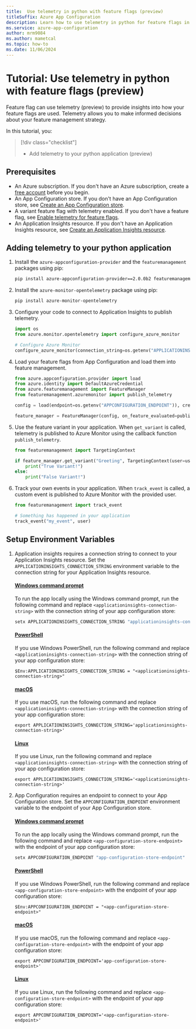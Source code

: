 ```yaml
---
title:  Use telemetry in python with feature flags (preview)
titleSuffix: Azure App Configuration
description: Learn how to use telemetry in python for feature flags in Azure App Configuration.
ms.service: azure-app-configuration
author: mrm9084
ms.author: mametcal
ms.topic: how-to
ms.date: 11/06/2024
---
```


# Tutorial: Use telemetry in python with feature flags (preview)

Feature flag can use telemetry (preview) to provide insights into how your feature flags are used. Telemetry allows you to make informed decisions about your feature management strategy.

In this tutorial, you:

> [!div class="checklist"]
> - Add telemetry to your python application (preview)

## Prerequisites

- An Azure subscription. If you don't have an Azure subscription, create a [free account](https://azure.microsoft.com/free/) before you begin.
- An App Configuration store. If you don't have an App Configuration store, see [Create an App Configuration store](./quickstart-azure-app-configuration-create.md).
- A variant feature flag with telemetry enabled. If you don't have a feature flag, see [Enable telemetry for feature flags](./howto-telemetry.md).
- An Application Insights resource. If you don't have an Application Insights resource, see [Create an Application Insights resource](/azure/azure-monitor/app/create-workspace-resource).

## Adding telemetry to your python application

1. Install the `azure-appconfiguration-provider` and the `featuremanagement` packages using pip:

    ```bash
    pip install azure-appconfiguration-provider==2.0.0b2 featuremanagement["AzureMonitor"]==2.0.0b2
    ```

1. Install the `azure-monitor-opentelemetry` package using pip:

    ```bash
    pip install azure-monitor-opentelemetry
    ```

1. Configure your code to connect to Application Insights to publish telemetry.

    ```python
    import os
    from azure.monitor.opentelemetry import configure_azure_monitor

    # Configure Azure Monitor
    configure_azure_monitor(connection_string=os.getenv("APPLICATIONINSIGHTS_CONNECTION_STRING"))
    ```
    
1. Load your feature flags from App Configuration and load them into feature management.

    ```python
    from azure.appconfiguration.provider import load
    from azure.identity import DefaultAzureCredential
    from azure.featuremanagement import FeatureManager
    from featuremanagement.azuremonitor import publish_telemetry

    config = load(endpoint=os.getenv("APPCONFIGURATION_ENDPOINT")), credential=DefaultAzureCredential(),feature_flag_refresh_enabled=True)

    feature_manager = FeatureManager(config, on_feature_evaluated=publish_telemetry)
    ```

1. Use the feature variant in your application. When `get_variant` is called, telemetry is published to Azure Monitor using the callback function `publish_telemetry`.

    ```python
    from featuremanagement import TargetingContext

    if feature_manager.get_variant("Greeting", TargetingContext(user=user, groups=groups)).configuration:
        print("True Variant!")
    else:
        print("False Variant!")
    ```

1. Track your own events in your application. When `track_event` is called, a custom event is published to Azure Monitor with the provided user.

    ```python
    from featuremanagement import track_event

    # Something has happened in your application
    track_event("my_event", user)
    ```

## Setup Environment Variables

1. Application insights requires a connection string to connect to your Application Insights resource. Set the `APPLICATIONINSIGHTS_CONNECTION_STRING` environment variable to the connection string for your Application Insights resource.

    #### [Windows command prompt](#tab/windowscommandprompt)

    To run the app locally using the Windows command prompt, run the following command and replace `<applicationinsights-connection-string>` with the connection string of your app configuration store:

    ```cmd
    setx APPLICATIONINSIGHTS_CONNECTION_STRING "applicationinsights-configuration-store"
    ```

    #### [PowerShell](#tab/powershell)

    If you use Windows PowerShell, run the following command and replace `<applicationinsights-connection-string>` with the connection string of your app configuration store:

    ```azurepowershell
    $Env:APPLICATIONINSIGHTS_CONNECTION_STRING = "<applicationinsights-connection-string>"
    ```

    #### [macOS](#tab/unix)

    If you use macOS, run the following command and replace `<applicationinsights-connection-string>` with the connection string of your app configuration store:

    ```console
    export APPLICATIONINSIGHTS_CONNECTION_STRING='applicationinsights-connection-string>'
    ```

    #### [Linux](#tab/linux)

    If you use Linux, run the following command and replace `<applicationinsights-connection-string>` with the connection string of your app configuration store:

    ```console
    export APPLICATIONINSIGHTS_CONNECTION_STRING='<applicationinsights-connection-string>'
    ```

1. App Configuration requires an endpoint to connect to your App Configuration store. Set the `APPCONFIGURATION_ENDPOINT` environment variable to the endpoint of your App Configuration store.

    #### [Windows command prompt](#tab/windowscommandprompt)

    To run the app locally using the Windows command prompt, run the following command and replace `<app-configuration-store-endpoint>` with the endpoint of your app configuration store:

    ```cmd
    setx APPCONFIGURATION_ENDPOINT "app-configuration-store-endpoint"
    ```

    #### [PowerShell](#tab/powershell)

    If you use Windows PowerShell, run the following command and replace `<app-configuration-store-endpoint>` with the endpoint of your app configuration store:

    ```azurepowershell
    $Env:APPCONFIGURATION_ENDPOINT = "<app-configuration-store-endpoint>"
    ```

    #### [macOS](#tab/unix)

    If you use macOS, run the following command and replace `<app-configuration-store-endpoint>` with the endpoint of your app configuration store:

    ```console
    export APPCONFIGURATION_ENDPOINT='app-configuration-store-endpoint>'
    ```

    #### [Linux](#tab/linux)

    If you use Linux, run the following command and replace `<app-configuration-store-endpoint>` with the endpoint of your app configuration store:

    ```console
    export APPCONFIGURATION_ENDPOINT='<app-configuration-store-endpoint>'
    ```